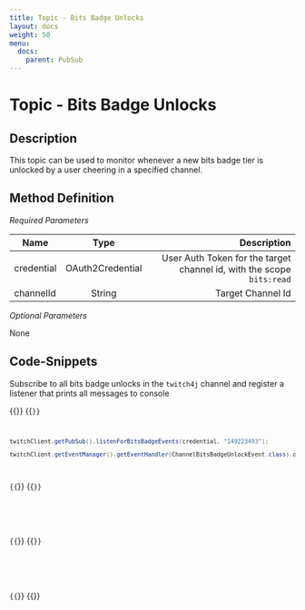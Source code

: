 ```yaml
---
title: Topic - Bits Badge Unlocks
layout: docs
weight: 50
menu: 
  docs:
    parent: PubSub
---
```


# Topic - Bits Badge Unlocks

## Description

This topic can be used to monitor whenever a new bits badge tier is unlocked by a user cheering in a specified channel.

## Method Definition

*Required Parameters*

| Name          | Type      | Description  |
| ------------- |:---------:| -----------------:|
| credential | OAuth2Credential | User Auth Token for the target channel id, with the scope `bits:read` |
| channelId | String | Target Channel Id |

*Optional Parameters*

None

## Code-Snippets

Subscribe to all bits badge unlocks in the `twitch4j` channel and register a listener that prints all messages to console

{{<codeblocks>}}
{{<code Java>}}
```java
twitchClient.getPubSub().listenForBitsBadgeEvents(credential, "149223493");

twitchClient.getEventManager().getEventHandler(ChannelBitsBadgeUnlockEvent.class).onEvent(ChannelSubscribeEvent.class, System.out::println);
```
{{</code>}}
{{<code Groovy>}}
```groovy

```
{{</code>}}
{{<code Kotlin>}}
```kotlin

```
{{</code>}}
{{</codeblocks>}}
